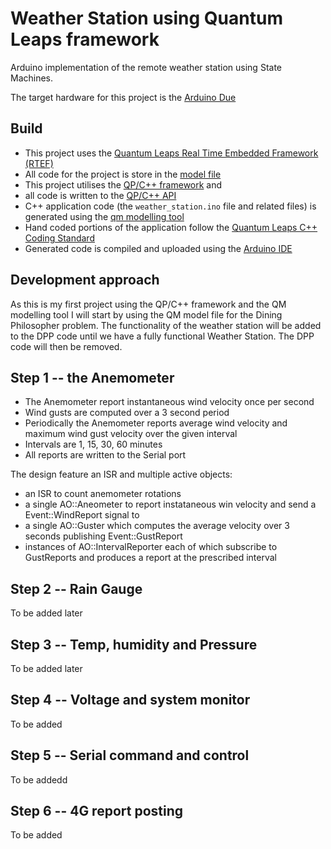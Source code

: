 # Weather Station using Quantum Leaps framework
 
Arduino implementation of the remote weather station using State Machines.

The target hardware for this project is the [Arduino Due](https://core-electronics.com.au/arduino-due.html)

## Build

* This project uses the [Quantum Leaps Real Time Embedded Framework (RTEF)](https://www.state-machine.com/products/qp)
* All code for the project is store in the [model file](./weather_station.qm)
* This project utilises the [QP/C++ framework](https://www.state-machine.com/qpcpp/index.html) and 
* all code is written to the [QP/C++ API](https://www.state-machine.com/qpcpp/api.html)
* C++ application code (the ``weather_station.ino`` file and related files) is generated using the [qm modelling tool](https://www.state-machine.com/products/qm/)
* Hand coded portions of the application follow the [Quantum Leaps C++ Coding Standard](https://www.state-machine.com/doc/AN_QL_Coding_Standard.pdf)
* Generated code is compiled and uploaded using the [Arduino IDE](https://www.arduino.cc/en/software)

## Development approach

As this is my first project using the QP/C++ framework and the QM modelling tool I will start by using the QM model
file for the Dining Philosopher problem. The functionality of the weather station will be added to the DPP code
until we have a fully functional Weather Station. The DPP code will then be removed.

## Step 1 -- the Anemometer

* The Anemometer report instantaneous wind velocity once per second
* Wind gusts are computed over a 3 second period
* Periodically the Anemometer reports average wind velocity and maximum wind gust velocity over the given interval
* Intervals are 1, 15, 30, 60 minutes
* All reports are written to the Serial port

The design feature an ISR and multiple active objects:

* an ISR to count anemometer rotations
* a single AO::Aneometer to report instataneous win velocity and send a Event::WindReport signal to
* a single AO::Guster which computes the average velocity over 3 seconds publishing Event::GustReport 
* instances of AO::IntervalReporter each of which subscribe to GustReports and produces a report at the prescribed interval

## Step 2 -- Rain Gauge 

To be added later

## Step 3 -- Temp, humidity and Pressure

To be added later

## Step 4 -- Voltage and system monitor

To be added

## Step 5 -- Serial command and control

To be addedd

## Step 6 -- 4G report posting

To be added
 
